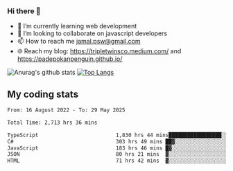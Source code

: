 ### Hi there 👋

<!--
**padepokanpenguin/padepokanpenguin** is a ✨ _special_ ✨ repository because its `README.md` (this file) appears on your GitHub profile.
-->

- 🌱 I’m currently learning  web development
- 👯 I’m looking to collaborate on javascript developers
- 📫 How to reach me jamal.psw@gmail.com
- 🌐 Reach my blog:
   https://tripletwinsco.medium.com/ and
   https://padepokanpenguin.github.io/

![Anurag's github stats](https://github-readme-stats.vercel.app/api?username=padepokanpenguin&count_private=true&disable_animations=false&show_icons=true&theme=default)
[![Top Langs](https://github-readme-stats.vercel.app/api/top-langs/?username=padepokanpenguin&theme=default&layout=compact)](https://github.com/padepokanpenguin)

## My coding stats

<!--START_SECTION:waka-->

```txt
From: 16 August 2022 - To: 29 May 2025

Total Time: 2,713 hrs 36 mins

TypeScript                         1,830 hrs 44 mins█████████████████░░░░░░░░   67.46 %
C#                                 303 hrs 49 mins ██▓░░░░░░░░░░░░░░░░░░░░░░   11.20 %
JavaScript                         183 hrs 46 mins █▓░░░░░░░░░░░░░░░░░░░░░░░   06.77 %
JSON                               80 hrs 21 mins  ▓░░░░░░░░░░░░░░░░░░░░░░░░   02.96 %
HTML                               71 hrs 42 mins  ▓░░░░░░░░░░░░░░░░░░░░░░░░   02.64 %
```

<!--END_SECTION:waka-->



